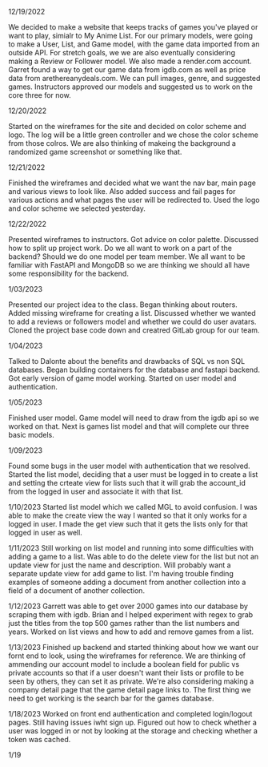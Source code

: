 12/19/2022

We decided to make a website that keeps tracks of games you've played or want to play, simialr to My Anime List. For our primary models, were going to make a User, List, and Game model, with the game data imported from an outside API. For stretch goals, we we are also eventually considering making a Review or Follower model. We also made a render.com account. Garret found a way to get our game data from igdb.com as well as price data from arethereanydeals.com.  We can pull images, genre, and suggested games. Instructors approved our models and suggested us to work on the core three for now.


12/20/2022

Started on the wireframes for the site and decided on color scheme and logo. The log will be a little green controller and we chose the color scheme from those colros. We are also thinking of makeing the background a randomized game screenshot or something like that.

12/21/2022

Finished the wireframes and decided what we want the nav bar, main page and various views to look like. Also added success and fail pages for various actions and what pages the user will be redirected to. Used the logo and color scheme we selected yesterday.

12/22/2022

Presented wireframes to instructors. Got advice on color palette. Discussed how to split up project work. Do we all want to work on a part of the backend? Should we do one model per team member. We all want to be familiar with FastAPI and MongoDB so we are thinking we should all have some responsibility for the backend.

1/03/2023

Presented our project idea to the class. Began thinking about routers. Added missing wireframe for creating a list. Discussed whether we wanted to add a reviews or followers model and whether we could do user avatars. Cloned the project base code down and creatred GitLab group for our team.

1/04/2023

Talked to Dalonte about the benefits and drawbacks of SQL vs non SQL databases. Began building containers for the database and fastapi backend. Got early version of game model working. Started on user model and authentication.

1/05/2023

Finished user model. Game model will need to draw from the igdb api so we worked on that. Next is games list model and that will complete our three basic models.

1/09/2023

Found some bugs in the user model with authentication that we resolved. Started the list model, deciding that a user must be logged in to create a list and setting the crteate view for lists such that it will grab the account_id from the logged in user and associate it with that list.

1/10/2023
Started list model which we called MGL to avoid confusion. I was able to make the create view the way I wanted so that it only works for a logged in user. I made the get view such that it gets the lists only for that logged in user as well.

1/11/2023
Still working on list model and running into some difficulties with adding a game to a list. Was able to do the delete view for the list but not an update view for just the name and description. Will probably want a separate update view for add game to list. I'm having trouble finding examples of someone adding a document from another collection into a field of a document of another collection.

1/12/2023
Garrett was able to get over 2000 games into our database by scraping them with igdb. Brian and I helped experiment with regex to grab just the titles from the top 500 games rather than the list numbers and years. Worked on list views and how to add and remove games from a list.


1/13/2023
Finished up backend and started thinking about how we want our fornt end to look, using the wireframes for reference. We are thinking of ammending our account model to include a boolean field for public vs private accounts so that if a user doesn't want their lists or profile to be seen by others, they can set it as private. We're also considering making a company detail page that the game detail page links to. The first thing we need to get working is the search bar for the games database.

1/18/2023
Worked on front end authentication and completed login/logout pages. Still having issues iwht sign up. Figured out how to check whether a user was logged in or not by looking at the storage and checking whether a token was cached.

1/19
